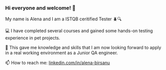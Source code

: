 ### Hi everyone and welcome! 👋
 My name is Alena and I am a ISTQB ceritified Tester 🪲🔍

💻 I have completed several courses and gained some hands-on testing experience in pet projects. 

🚀 This gave me knowledge and skills that I am now looking forward to apply in a real working environment as a Junior QA engineer. 

 📫 How to reach me: [linkedin.com/in/alena-birsanu](linkedin.com/in/alena-birsanu)
